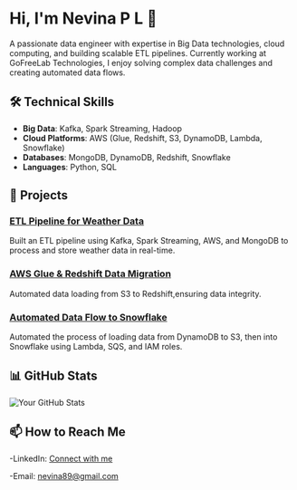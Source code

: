 # Hi, I'm Nevina P L 👋

A passionate data engineer with expertise in Big Data technologies, cloud computing, and building scalable ETL pipelines. Currently working at GoFreeLab Technologies, I enjoy solving complex data challenges and creating automated data flows.



## 🛠️ Technical Skills
- **Big Data**: Kafka, Spark Streaming, Hadoop
- **Cloud Platforms**: AWS (Glue, Redshift, S3, DynamoDB, Lambda, Snowflake)
- **Databases**: MongoDB, DynamoDB, Redshift, Snowflake
- **Languages**: Python, SQL


## 💼 Projects
### [ETL Pipeline for Weather Data](https://github.com/plnevina/ETL-pipeline-kafka-aws-mongodb)
Built an ETL pipeline using Kafka, Spark Streaming, AWS, and MongoDB to process and store weather data in real-time.

### [AWS Glue & Redshift Data Migration](https://github.com/username/snowflake-pipeline)
Automated data loading from S3 to Redshift,ensuring data integrity.

### [Automated Data Flow to Snowflake](https://github.com/plnevina/Automated-Data-Flow-to-Snowflake-DB)
Automated the process of loading data from DynamoDB to S3, then into Snowflake using Lambda, SQS, and IAM roles.

## 📊 GitHub Stats

![Your GitHub Stats](https://github-readme-stats.vercel.app/api?username=yourusername&show_icons=true&theme=radical)

## 📫 How to Reach Me
-LinkedIn: [Connect with me](www.linkedin.com/in/nevina-pl-11d89y)

-Email: [nevina89@gmail.com](mailto:youremail@example.com)


